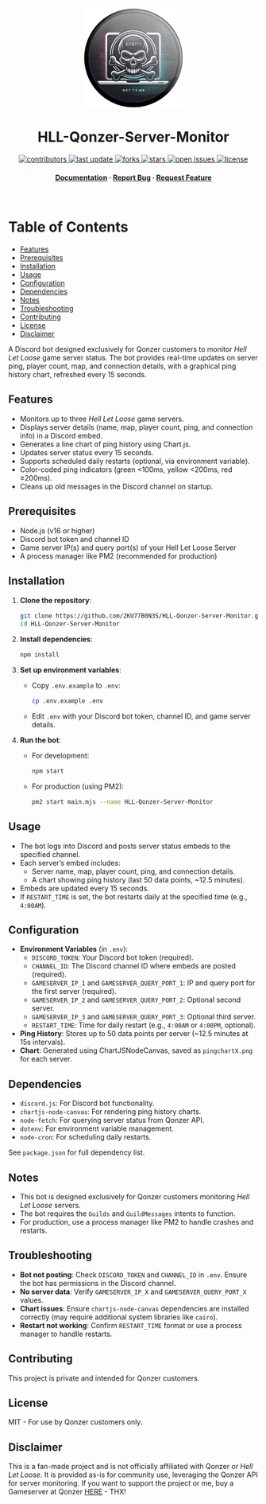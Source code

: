 <div align="center">
  <img src="https://github.com/FwSchultz/assets/blob/main/bots/2KU77B0N3S/Logo.png" alt="logo" width="200" height="auto" />
  <h1>HLL-Qonzer-Server-Monitor</h1>
 
<!-- Badges -->
<p>
  <a href="https://github.com/2KU77B0N3S/HLL-Qonzer-Server-Monitor/graphs/contributors">
    <img src="https://img.shields.io/github/contributors/2KU77B0N3S/HLL-Qonzer-Server-Monitor" alt="contributors" />
  </a>
  <a href="">
    <img src="https://img.shields.io/github/last-commit/2KU77B0N3S/HLL-Qonzer-Server-Monitor" alt="last update" />
  </a>
  <a href="https://github.com/2KU77B0N3S/HLL-Qonzer-Server-Monitor/network/members">
    <img src="https://img.shields.io/github/forks/2KU77B0N3S/HLL-Qonzer-Server-Monitor" alt="forks" />
  </a>
  <a href="https://github.com/2KU77B0N3S/HLL-Qonzer-Server-Monitor/stargazers">
    <img src="https://img.shields.io/github/stars/2KU77B0N3S/HLL-Qonzer-Server-Monitor" alt="stars" />
  </a>
  <a href="https://github.com/2KU77B0N3S/HLL-Qonzer-Server-Monitor/issues/">
    <img src="https://img.shields.io/github/issues/2KU77B0N3S/HLL-Qonzer-Server-Monitor" alt="open issues" />
  </a>
  <a href="https://github.com/2KU77B0N3S/HLL-Qonzer-Server-Monitor/blob/master/LICENSE">
    <img src="https://img.shields.io/github/license/2KU77B0N3S/HLL-Qonzer-Server-Monitor.svg" alt="license" />
  </a>
</p>
  
<h4>
  <a href="https://github.com/2KU77B0N3S/HLL-Qonzer-Server-Monitor">Documentation</a>
  <span> · </span>
  <a href="https://github.com/2KU77B0N3S/HLL-Qonzer-Server-Monitor/issues/">Report Bug</a>
  <span> · </span>
  <a href="https://github.com/2KU77B0N3S/HLL-Qonzer-Server-Monitor/issues/">Request Feature</a>
</h4>
</div>
<br />

# Table of Contents
- [Features](#features)
- [Prerequisites](#prerequisites)
- [Installation](#installation)
- [Usage](#usage)
- [Configuration](#configuration)
- [Dependencies](#dependencies)
- [Notes](#notes)
- [Troubleshooting](#troubleshooting)
- [Contributing](#contributing)
- [License](#license)
- [Disclaimer](#disclaimer)

A Discord bot designed exclusively for Qonzer customers to monitor *Hell Let Loose* game server status.
The bot provides real-time updates on server ping, player count, map, and connection details, with a graphical ping history chart, refreshed every 15 seconds.

## Features
- Monitors up to three *Hell Let Loose* game servers.
- Displays server details (name, map, player count, ping, and connection info) in a Discord embed.
- Generates a line chart of ping history using Chart.js.
- Updates server status every 15 seconds.
- Supports scheduled daily restarts (optional, via environment variable).
- Color-coded ping indicators (green <100ms, yellow <200ms, red ≥200ms).
- Cleans up old messages in the Discord channel on startup.

## Prerequisites
- Node.js (v16 or higher)
- Discord bot token and channel ID
- Game server IP(s) and query port(s) of your Hell Let Loose Server
- A process manager like PM2 (recommended for production)

## Installation
1. **Clone the repository**:
   ```bash
   git clone https://github.com/2KU77B0N3S/HLL-Qonzer-Server-Monitor.git
   cd HLL-Qonzer-Server-Monitor
   ```

2. **Install dependencies**:
   ```bash
   npm install
   ```

3. **Set up environment variables**:
   - Copy `.env.example` to `.env`:
     ```bash
     cp .env.example .env
     ```
   - Edit `.env` with your Discord bot token, channel ID, and game server details.

4. **Run the bot**:
   - For development:
     ```bash
     npm start
     ```
   - For production (using PM2):
     ```bash
     pm2 start main.mjs --name HLL-Qonzer-Server-Monitor
     ```

## Usage
- The bot logs into Discord and posts server status embeds to the specified channel.
- Each server’s embed includes:
  - Server name, map, player count, ping, and connection details.
  - A chart showing ping history (last 50 data points, ~12.5 minutes).
- Embeds are updated every 15 seconds.
- If `RESTART_TIME` is set, the bot restarts daily at the specified time (e.g., `4:00AM`).

## Configuration
- **Environment Variables** (in `.env`):
  - `DISCORD_TOKEN`: Your Discord bot token (required).
  - `CHANNEL_ID`: The Discord channel ID where embeds are posted (required).
  - `GAMESERVER_IP_1` and `GAMESERVER_QUERY_PORT_1`: IP and query port for the first server (required).
  - `GAMESERVER_IP_2` and `GAMESERVER_QUERY_PORT_2`: Optional second server.
  - `GAMESERVER_IP_3` and `GAMESERVER_QUERY_PORT_3`: Optional third server.
  - `RESTART_TIME`: Time for daily restart (e.g., `4:00AM` or `4:00PM`, optional).
- **Ping History**: Stores up to 50 data points per server (~12.5 minutes at 15s intervals).
- **Chart**: Generated using ChartJSNodeCanvas, saved as `pingchartX.png` for each server.

## Dependencies
- `discord.js`: For Discord bot functionality.
- `chartjs-node-canvas`: For rendering ping history charts.
- `node-fetch`: For querying server status from Qonzer API.
- `dotenv`: For environment variable management.
- `node-cron`: For scheduling daily restarts.

See `package.json` for full dependency list.

## Notes
- This bot is designed exclusively for Qonzer customers monitoring *Hell Let Loose* servers.
- The bot requires the `Guilds` and `GuildMessages` intents to function.
- For production, use a process manager like PM2 to handle crashes and restarts.

## Troubleshooting
- **Bot not posting**: Check `DISCORD_TOKEN` and `CHANNEL_ID` in `.env`. Ensure the bot has permissions in the Discord channel.
- **No server data**: Verify `GAMESERVER_IP_X` and `GAMESERVER_QUERY_PORT_X` values.
- **Chart issues**: Ensure `chartjs-node-canvas` dependencies are installed correctly (may require additional system libraries like `cairo`).
- **Restart not working**: Confirm `RESTART_TIME` format or use a process manager to handlle restarts.

## Contributing
This project is private and intended for Qonzer customers.

## License
MIT - For use by Qonzer customers only.

## Disclaimer
This is a fan-made project and is not officially affiliated with Qonzer or *Hell Let Loose*. It is provided as-is for community use, leveraging the Qonzer API for server monitoring.
If you want to support the project or me, buy a Gameserver at Qonzer [HERE](https://qonzer.com/aff.php?aff=55) - THX!
